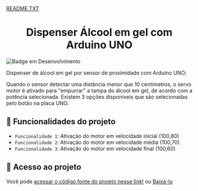 [README.TXT](https://github.com/FelipeArnt/HandSanitizerProject/README.md)
<h1 align="center"> Dispenser Álcool em gel com Arduino UNO</h1>

![Badge em Desenvolvimento](http://img.shields.io/static/v1?label=STATUS&message=EM%20DESENVOLVIMENTO&color=GREEN&style=for-the-badge)


Dispenser de álcool em gel por sensor de proximidade com Arduino UNO;

Quando o sensor detectar uma distância menor que 10 centímetros, o servo motor é ativado para "empurrar" a tampa do álcool em gel, de acordo com a potência selecionada. Existem 3 opções disponíveis que são selecionadas pelo botão na placa UNO.

## :hammer: Funcionalidades do projeto

- `Funcionalidade 1`: Ativação do motor em velocidade inicial (100,80)
- `Funcionalidade 2`: Ativação do motor em velocidade média   (100,70)
- `Funcionalidade 3`: Ativação do motor em velocidade final   (100,60)

## 📁 Acesso ao projeto

Você pode [acessar o código fonte do projeto nesse link!](https://github.com/FelipeArnt/HandSanitizerProject.git) ou [Baixá-lo](https://github.com/FelipeArnt/HandSanitizerProject/archive/refs/heads/main.zip)
